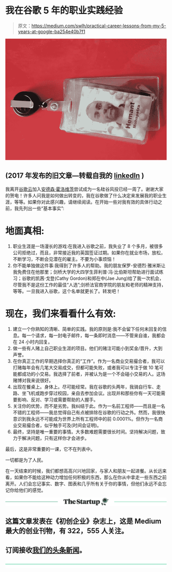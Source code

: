 # 我在谷歌 5 年的职业实践经验

> 原文：<https://medium.com/swlh/practical-career-lessons-from-my-5-years-at-google-ba254e40b7f1>

![](img/7b12894e895881afa8d7cf26102145e5.png)

## (2017 年发布的旧文章—转载自我的 [linkedIn](https://www.linkedin.com/in/hemantmohapatra/) )

我离开[谷歌云](https://medium.com/u/4f3f4ee0f977?source=post_page-----ba254e40b7f1--------------------------------)加入[安德森·霍洛维茨](https://medium.com/u/df45fd4a749d?source=post_page-----ba254e40b7f1--------------------------------)尝试成为一名硅谷风投已经一周了。谢谢大家的贺电！许多人问我是如何做出转变的，我在谷歌做了什么决定来发展我的职业生涯，等等。如果你对此感兴趣，请继续阅读。在开始一些对我有效的具体行动之前，我先列出一些“基本事实”:

# **地面真相:**

1.  职业生涯是一场漫长的游戏:在我进入谷歌之前，我失业了 8 个多月，被很多公司拒绝过，而且，非常接近我的英国签证过期。如果你在就业市场，放松，不断学习，不断会见潜在的雇主。不要为小事烦恼！
2.  你不能单独做这件事:我得到了许多人的帮助。我的朋友保罗-安德烈·雅米斯让我免费住在他那里；剑桥大学的大四学生菲利普·冯·比伯斯坦帮助进行面试练习；谷歌的凯茜·戈登(Cathy Gordon)和郑在中(Jae Jung)给了我一次机会，尽管我不是这份工作的最佳“人选”;剑桥法官商学院的朋友和老师的精神支持，等等。一旦我进入谷歌，这个名单就更长了。转发吧！

# 现在，我们来看看什么有效:

1.  建立一个你熟知的清晰、简单的实践。我的原则是:我不会留下任何未回复的信息。每一个请求，每一封电子邮件，每一条即时消息——不管来自谁，我都会在 24 小时内回复。
2.  做一些有人赌上自己职业生涯的项目。他们的赌注可能小到奖金/晋升，大到声誉。
3.  在你真正工作的早期选择你真正的“工作”。作为一名商业交易撮合者，我可以打赌每年会有几笔大交易成交，但都可能失败，或者我可以专注于做 10 笔可能都成功的小交易。我选择了前者，并被认为是一个不会碰小交易的人。这场赌博对我来说很好。
4.  出现在餐桌上。身体上。尽可能经常。我在谷歌的头两年，我骑自行车、走路、坐飞机或跑步穿过校园，亲自去参加会议。出现并和那些你有一天可能需要影响、反对、学习或需要帮助的人握手。
5.  关注你的优势，而不是劣势。我纠结于此。作为一名前工程师——而且是一名不错的工程师——我总觉得自己有点被排除在谷歌的行动之外。然而，我很快意识到我永远不可能成为世界上所有工程师中的前 0.0001%。但作为一名商业交易撮合者，似乎触手可及(时间会证明)。
6.  最终，坚持是唯一重要的事情。大多数难题需要很长时间。坚持解决问题，致力于解决问题，只有这样你才会进步。

最后，这是非常重要的一课，它不在列表中。

一切都是为了人民。

在一天结束的时候，我们都想高高兴兴地回家，与家人和朋友一起进餐。从长远来看，如果你不能给这种动力增加任何积极的东西，那么在你从中拿走一些东西之前离开。人们会忘记事实、数字、图表和几乎所有关于你的事情，但他们永远不会忘记你给他们的感觉。

[![](img/308a8d84fb9b2fab43d66c117fcc4bb4.png)](https://medium.com/swlh)

## 这篇文章发表在《初创企业》杂志上，这是 Medium 最大的创业刊物，有 322，555 人关注。

## 订阅接收[我们的头条新闻](http://growthsupply.com/the-startup-newsletter/)。

[![](img/b0164736ea17a63403e660de5dedf91a.png)](https://medium.com/swlh)